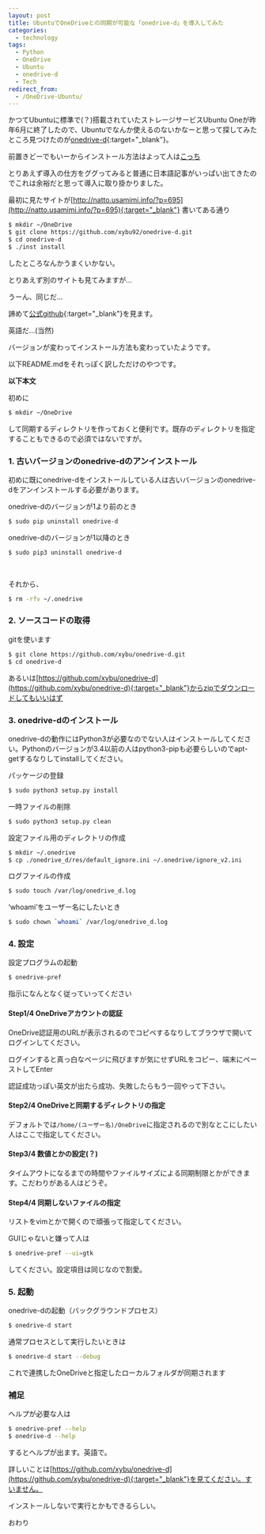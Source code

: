 ```yaml
---
layout: post
title: UbuntuでOneDriveとの同期が可能な「onedrive-d」を導入してみた
categories:
  - technology
tags:
  - Python
  - OneDrive
  - Ubuntu
  - onedrive-d
  - Tech
redirect_from:
  - /OneDrive-Ubuntu/
---
```


かつてUbuntuに標準で(？)搭載されていたストレージサービスUbuntu Oneが昨年6月に終了したので、Ubuntuでなんか使えるのないかなーと思って探してみたところ見つけたのが[onedrive-d](https://github.com/xybu/onedrive-d){:target="_blank"}。

前置きどーでもいーからインストール方法はよって人は[こっち](#how)

とりあえず導入の仕方をググってみると普通に日本語記事がいっぱい出てきたのでこれは余裕だと思って導入に取り掛かりました。

最初に見たサイトが[http://natto.usamimi.info/?p=695](http://natto.usamimi.info/?p=695){:target="_blank"}
書いてある通り

```bash
$ mkdir ~/OneDrive
$ git clone https://github.com/xybu92/onedrive-d.git
$ cd onedrive-d
$ ./inst install
```

したところなんかうまくいかない。

とりあえず別のサイトも見てみますが…

うーん、同じだ…

諦めて[公式github](https://github.com/xybu/onedrive-d){:target="_blank"}を見ます。

英語だ…(当然)

バージョンが変わってインストール方法も変わっていたようです。

以下README.mdをそれっぽく訳しただけのやつです。

<b id="how">以下本文</b>

初めに

```bash
$ mkdir ~/OneDrive
```

して同期するディレクトリを作っておくと便利です。既存のディレクトリを指定することもできるので必須ではないですが。

### 1. 古いバージョンのonedrive-dのアンインストール

初めに既にonedrive-dをインストールしている人は古いバージョンのonedrive-dをアンインストールする必要があります。

onedrive-dのバージョンが1より前のとき

```bash
$ sudo pip uninstall onedrive-d
```

onedrive-dのバージョンが1以降のとき

```bash
$ sudo pip3 uninstall onedrive-d
```

<br>

それから、

```bash
$ rm -rfv ~/.onedrive
```

### 2. ソースコードの取得

gitを使います

```bash
$ git clone https://github.com/xybu/onedrive-d.git
$ cd onedrive-d
```

あるいは[https://github.com/xybu/onedrive-d](https://github.com/xybu/onedrive-d){:target="_blank"}からzipでダウンロードしてもいいはず

### 3. onedrive-dのインストール

onedrive-dの動作にはPython3が必要なのでない人はインストールしてください。Pythonのバージョンが3.4以前の人はpython3-pipも必要らしいのでapt-getするなりしてinstallしてください。

パッケージの登録

```bash
$ sudo python3 setup.py install
```

一時ファイルの削除

```bash
$ sudo python3 setup.py clean
```

設定ファイル用のディレクトリの作成

```bash
$ mkdir ~/.onedrive
$ cp ./onedrive_d/res/default_ignore.ini ~/.onedrive/ignore_v2.ini
```

ログファイルの作成

```bash
$ sudo touch /var/log/onedrive_d.log
```

‘whoami’をユーザー名にしたいとき

```bash
$ sudo chown `whoami` /var/log/onedrive_d.log
```

### 4. 設定

設定プログラムの起動

```bash
$ onedrive-pref
```

指示になんとなく従っていってください

#### Step1/4 OneDriveアカウントの認証

OneDrive認証用のURLが表示されるのでコピペするなりしてブラウザで開いてログインしてください。

ログインすると真っ白なページに飛びますが気にせずURLをコピー、端末にペーストしてEnter

認証成功っぽい英文が出たら成功、失敗したらもう一回やって下さい。

#### Step2/4 OneDriveと同期するディレクトリの指定

デフォルトでは<code>/home/(ユーザー名)/OneDrive</code>に指定されるので別なとこにしたい人はここで指定してください。

#### Step3/4 数値とかの設定(？)

タイムアウトになるまでの時間やファイルサイズによる同期制限とかができます。こだわりがある人はどうぞ。

#### Step4/4 同期しないファイルの指定

リストをvimとかで開くので頑張って指定してください。



GUIじゃないと嫌って人は

```bash
$ onedrive-pref --ui=gtk
```

してください。設定項目は同じなので割愛。

### 5. 起動

onedrive-dの起動（バックグラウンドプロセス）

```bash
$ onedrive-d start
```

通常プロセスとして実行したいときは

```bash
$ onedrive-d start --debug
```

これで連携したOneDriveと指定したローカルフォルダが同期されます

### 補足

ヘルプが必要な人は

```bash
$ onedrive-pref --help
$ onedrive-d --help
```

するとヘルプが出ます。英語で。

詳しいことは[https://github.com/xybu/onedrive-d](https://github.com/xybu/onedrive-d){:target="_blank"}を見てください。すいません。

インストールしないで実行とかもできるらしい。

おわり
